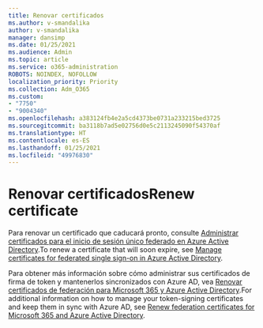 ```yaml
---
title: Renovar certificados
ms.author: v-smandalika
author: v-smandalika
manager: dansimp
ms.date: 01/25/2021
ms.audience: Admin
ms.topic: article
ms.service: o365-administration
ROBOTS: NOINDEX, NOFOLLOW
localization_priority: Priority
ms.collection: Adm_O365
ms.custom:
- "7750"
- "9004340"
ms.openlocfilehash: a383124fb4e2a5cd4373be0731a233215bed3725
ms.sourcegitcommit: ba3118b7ad5e02756d0e5c2113245090f54370af
ms.translationtype: HT
ms.contentlocale: es-ES
ms.lasthandoff: 01/25/2021
ms.locfileid: "49976830"
---
```

# <a name="renew-certificate"></a><span data-ttu-id="e689d-102">Renovar certificados</span><span class="sxs-lookup"><span data-stu-id="e689d-102">Renew certificate</span></span>

<span data-ttu-id="e689d-103">Para renovar un certificado que caducará pronto, consulte [Administrar certificados para el inicio de sesión único federado en Azure Active Directory](https://docs.microsoft.com/azure/active-directory/manage-apps/manage-certificates-for-federated-single-sign-on#renew-a-certificate-that-will-soon-expire).</span><span class="sxs-lookup"><span data-stu-id="e689d-103">To renew a certificate that will soon expire, see [Manage certificates for federated single sign-on in Azure Active Directory](https://docs.microsoft.com/azure/active-directory/manage-apps/manage-certificates-for-federated-single-sign-on#renew-a-certificate-that-will-soon-expire).</span></span>

<span data-ttu-id="e689d-104">Para obtener más información sobre cómo administrar sus certificados de firma de token y mantenerlos sincronizados con Azure AD, vea [Renovar certificados de federación para Microsoft 365 y Azure Active Directory](https://docs.microsoft.com/azure/active-directory/hybrid/how-to-connect-fed-o365-certs).</span><span class="sxs-lookup"><span data-stu-id="e689d-104">For additional information on how to manage your token-signing certificates and keep them in sync with Azure AD, see [Renew federation certificates for Microsoft 365 and Azure Active Directory](https://docs.microsoft.com/azure/active-directory/hybrid/how-to-connect-fed-o365-certs).</span></span>

